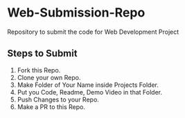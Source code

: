 # Web-Submission-Repo
Repository to submit the code for Web Development Project

## Steps to Submit
1. Fork this Repo.
2. Clone your own Repo.
3. Make Folder of Your Name inside Projects Folder.
4. Put you Code, Readme, Demo Video in that Folder.
5. Push Changes to your Repo.
6. Make a PR to this Repo.
